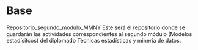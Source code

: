 # Base
Repositorio_segundo_modulo_MMNY
Este será el repositorio donde se guardarán las actividades correspondientes al segundo módulo (Modelos estadísitcos) del diplomado Técnicas estadísticas y minería de datos.
